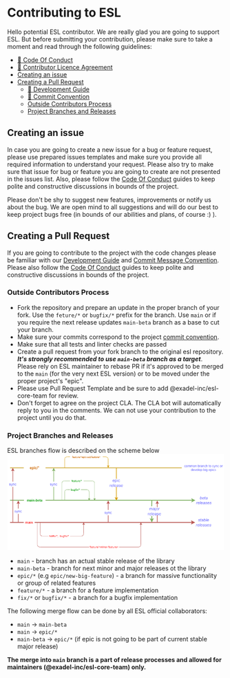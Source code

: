 # Contributing to ESL

Hello potential ESL contributor. We are really glad you are going to support ESL.
But before submitting your contribution, please make sure to take a moment and read through the following guidelines:
  - [🔗 Code Of Conduct](CODE_OF_CONDUCT.md)
  - [🔗 Contributor Licence Agreement](CLA.md)  
  - [Creating an issue](#creating-an-issue)
  - [Creating a Pull Request](#creating-a-pull-request)
    - [🔗 Development Guide](docs/DEVELOPMENT.md)
    - [🔗 Commit Convention](docs/COMMIT_CONVENTION.md)
    - [Outside Contributors Process](#outside-contributors-process) 
    - [Project Branches and Releases](#project-branches-and-releases)  
    
##  Creating an issue

In case you are going to create a new issue for a bug or feature request, 
please use prepared issues templates and make sure you provide all required information
to understand your request. 
Please also try to make sure that issue for bug or feature you are going to create are not presented in the issues list.
Also, please follow the [Code Of Conduct](CODE_OF_CONDUCT.md) guides 
to keep polite and constructive discussions in bounds of the project.


Please don't be shy to suggest new features, improvements or notify us about the bug. 
We are open mind to all suggestions and will do our best to keep project bugs free 
(in bounds of our abilities and plans, of course :) ).

## Creating a Pull Request

If you are going to contribute to the project with the code changes please be familiar with our 
[Development Guide](docs/DEVELOPMENT.md) and 
[Commit Message Convention](docs/COMMIT_CONVENTION.md).
Please also follow the [Code Of Conduct](CODE_OF_CONDUCT.md) guides 
to keep polite and constructive discussions in bounds of the project.

### Outside Contributors Process

- Fork the repository and prepare an update in the proper branch of your fork. 
  Use the `feture/*` or `bugfix/*` prefix for the branch. 
  Use `main` or if you require the next release updates `main-beta` branch as a base to cut your branch.
- Make sure your commits correspond to the project 
  [commit convention](docs/COMMIT_CONVENTION.md).
- Make sure that all tests and linter checks are passed
- Create a pull request from your fork branch to the original esl repository.  
  _**It's strongly recommended to use `main-beta` branch as a target**_.  
  Please rely on ESL maintainer to rebase PR if it's approved to be merged to the `main` (for 
  the very next ESL version) or to be moved under the proper project's "epic".
- Please use Pull Request Template and be sure to add @exadel-inc/esl-core-team for review.
- Don't forget to agree on the project CLA. The CLA bot will automatically reply to you in the comments. 
  We can not use your contribution to the project until you do that.

### Project Branches and Releases

ESL branches flow is described on the scheme below
![branches flow](./docs/images/branches-process.png)

- `main` - branch has an actual stable release of the library
- `main-beta` - branch for next minor and major releases ot the library
- `epic/*` (e.g `epic/new-big-feature`) - a branch for massive functionality or group of related features
- `feature/*` - a branch for a feature implementation
- `fix/*` or `bugfix/*` - a branch for a bugfix implementation

The following merge flow can be done by all ESL official collaborators:
- `main` -> `main-beta`
- `main` -> `epic/*`
- `main-beta` -> `epic/*` (if epic is not going to be part of current stable major release)

**The merge into `main` branch is a part of release processes and allowed for maintainers (@exadel-inc/esl-core-team) only.**
